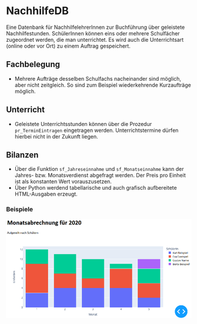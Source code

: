 # NachhilfeDB

Eine Datenbank für NachhilfelehrerInnen zur Buchführung über geleistete Nachhilfestunden.
SchülerInnen können eins oder mehrere Schulfächer zugeordnet werden, die man unterrichtet.
Es wird auch die Unterrichtsart (online oder vor Ort) zu einem Auftrag gespeichert.

## Fachbelegung
* Mehrere Aufträge desselben Schulfachs nacheinander sind möglich, aber nicht zeitgleich.
  So sind zum Beispiel wiederkehrende Kurzaufträge möglich.

## Unterricht
* Geleistete Unterrichtsstunden können über die Prozedur `pr_TerminEintragen` eingetragen werden.
  Unterrichtstermine dürfen hierbei nicht in der Zukunft liegen.
  
## Bilanzen
* Über die Funktion `sf_Jahreseinnahme` und `sf_Monatseinnahme` kann der Jahres- bzw. Monatsverdienst abgefragt werden.
  Der Preis pro Einheit ist als konstanten Wert vorauszusetzen.
* Über Python werdend tabellarische und auch grafisch aufbereitete HTML-Ausgaben erzeugt.

### Beispiele
![uu](doc/images/Monatsabrechnung.png)

